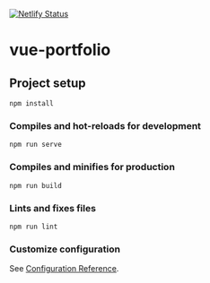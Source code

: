 [![Netlify Status](https://api.netlify.com/api/v1/badges/16836a63-e089-4efe-9e56-7c330fdeb594/deploy-status)](https://app.netlify.com/sites/saravarunajvm/deploys)

# vue-portfolio

## Project setup
```
npm install
```

### Compiles and hot-reloads for development
```
npm run serve
```

### Compiles and minifies for production
```
npm run build
```

### Lints and fixes files
```
npm run lint
```

### Customize configuration
See [Configuration Reference](https://cli.vuejs.org/config/).
